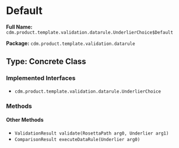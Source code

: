 # Default

**Full Name:** `cdm.product.template.validation.datarule.UnderlierChoice$Default`

**Package:** `cdm.product.template.validation.datarule`

## Type: Concrete Class

### Implemented Interfaces

- `cdm.product.template.validation.datarule.UnderlierChoice`

### Methods

#### Other Methods

- `ValidationResult validate(RosettaPath arg0, Underlier arg1)`
- `ComparisonResult executeDataRule(Underlier arg0)`

